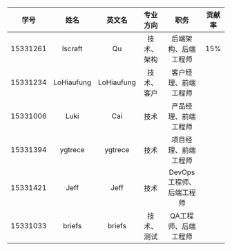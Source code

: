 |学号|姓名|英文名|专业方向|职务|贡献率
|:--:|:--:|:--:|:--:|:--:|:--:|
|15331261|lscraft|Qu|技术、架构|后端架构、后端工程师|15%|
|15331234|LoHiaufung|LoHiaufung|技术、客户|客户经理、前端工程师| |
|15331006|Luki|Cai|技术|产品经理、前端工程师| |
|15331394|ygtrece|ygtrece|技术|项目经理、前端工程师| |
|15331421|Jeff|Jeff|技术|DevOps工程师、后端工程师| |
|15331033|briefs|briefs|技术、测试|QA工程师、后端工程师| |
